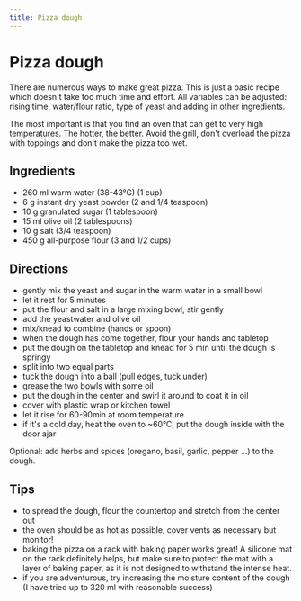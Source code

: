 ```yaml
---
title: Pizza dough
---
```


# Pizza dough

There are numerous ways to make great pizza. This is just a basic
recipe which doesn't take too much time and effort. All variables
can be adjusted: rising time, water/flour ratio, type of yeast and
adding in other ingredients.

The most important is that you find an oven that can get to very high
temperatures. The hotter, the better. Avoid the grill, don't overload
the pizza with toppings and don't make the pizza too wet.

## Ingredients

- 260 ml warm water (38-43°C) (1 cup)
- 6 g instant dry yeast powder (2 and 1/4 teaspoon)
- 10 g granulated sugar (1 tablespoon)
- 15 ml olive oil (2 tablespoons)
- 10 g salt (3/4 teaspoon)
- 450 g all-purpose flour (3 and 1/2 cups)

## Directions

- gently mix the yeast and sugar in the warm water in a small bowl
- let it rest for 5 minutes
- put the flour and salt in a large mixing bowl, stir gently
- add the yeastwater and olive oil
- mix/knead to combine (hands or spoon)
- when the dough has come together, flour your hands and tabletop
- put the dough on the tabletop and knead for 5 min until the dough is springy
- split into two equal parts
- tuck the dough into a ball (pull edges, tuck under)
- grease the two bowls with some oil
- put the dough in the center and swirl it around to coat it in oil
- cover with plastic wrap or kitchen towel
- let it rise for 60-90min at room temperature
- if it's a cold day, heat the oven to ~60°C, put the dough inside with the door ajar

Optional: add herbs and spices (oregano, basil, garlic, pepper ...) to the dough.

## Tips

- to spread the dough, flour the countertop and stretch from the center out
- the oven should be as hot as possible, cover vents as necessary but monitor!
- baking the pizza on a rack with baking paper works great! A silicone mat on the rack definitely helps, but make sure to protect the mat with a layer of baking paper, as it is not designed to withstand the intense heat.
- if you are adventurous, try increasing the moisture content of the dough (I have tried up to 320 ml with reasonable success)
